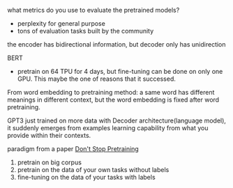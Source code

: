 what metrics do you use to evaluate the pretrained models?
- perplexity for general purpose
- tons of evaluation tasks built by the community


the encoder has bidirectional information, but decoder only has unidirection


BERT
- pretrain on 64 TPU for 4 days, but fine-tuning can be done on only one GPU. This maybe the one of reasons that it successed.


From word embedding to pretraining method: a same word has different meanings in different context, but the word embedding is fixed after word pretraining.

GPT3 just trained on more data with Decoder architecture(language model), it suddenly emerges from examples learning capability from what you provide within their contexts.



paradigm from a paper [Don't Stop Pretraining](https://arxiv.org/pdf/2004.10964)
1. pretrain on big corpus
2. pretrain on the data of your own tasks without labels
3. fine-tuning on the data of your tasks with labels